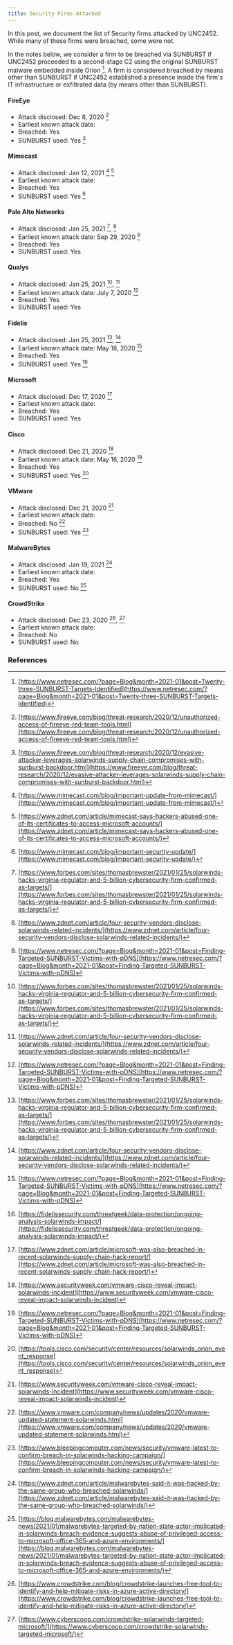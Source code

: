 ```yaml
---
title: Security Firms Attacked
---
```

In this post, we document the list of Security firms attacked by UNC2452. While many of these firms were breached, some were not.

In the notes below, we consider a firm to be breached via SUNBURST if UNC2452 proceeded to a second-stage C2 using the original SUNBURST malware embedded inside Orion [^netresec1]. A firm is considered breached by means other than SUNBURST if UNC2452 established a presence inside the firm's IT infrastructure or exfiltrated data (by means other than SUNBURST).

#### FireEye
* Attack disclosed: Dec 8, 2020 [^feye20201208]
* Earliest known attack date:
* Breached: Yes
* SUNBURST used: Yes [^feye20201213]

#### Mimecast
* Attack disclosed: Jan 12, 2021 [^mimecast20210112] [^zdnet20210112]
* Earliest known attack date:
* Breached: Yes 
* SUNBURST used: Yes [^mimecast20210126]

#### Palo Alto Networks
* Attack disclosed: Jan 25, 2021 [^forbes20200125], [^zdnet20210126]
* Earliest known attack date: Sep 29, 2020 [^netresec2]
* Breached: Yes 
* SUNBURST used: Yes

#### Qualys
* Attack disclosed: Jan 25, 2021 [^forbes20200125], [^zdnet20210126]
* Earliest known attack date: July 7, 2020 [^netresec2]
* Breached: Yes
* SUNBURST used: Yes

#### Fidelis
* Attack disclosed: Jan 25, 2021 [^forbes20200125], [^zdnet20210126]
* Earliest known attack date: May 18, 2020 [^netresec2]
* Breached: Yes
* SUNBURST used: Yes [^fidelis20210126]

#### Microsoft
* Attack disclosed: Dec 17, 2020 [^zdnet20201217]
* Earliest known attack date:
* Breached: Yes
* SUNBURST used: Yes

#### Cisco
* Attack disclosed: Dec 21, 2020 [^securitweek20201221]
* Earliest known attack date: May 16, 2020 [^netresec2]
* Breached: Yes
* SUNBURST used: Yes [^cisco20210112]

#### VMware
* Attack disclosed: Dec 21, 2020 [^securitweek20201221]
* Earliest known attack date:
* Breached: No [^vmware20201221]
* SUNBURST used: Yes [^bleeping20201221]

#### MalwareBytes
* Attack disclosed: Jan 19, 2021 [^zdnet20210119]
* Earliest known attack date:
* Breached: Yes
* SUNBURST used: No [^malwarebytes20210119]

#### CrowdStrike
* Attack disclosed: Dec 23, 2020 [^crowdstrike20201223], [^cyberscoop20201224]
* Earliest known attack date:
* Breached: No
* SUNBURST used: No

### References
[^feye20201208]: [https://www.fireeye.com/blog/threat-research/2020/12/unauthorized-access-of-fireeye-red-team-tools.html](https://www.fireeye.com/blog/threat-research/2020/12/unauthorized-access-of-fireeye-red-team-tools.html)
[^feye20201213]: [https://www.fireeye.com/blog/threat-research/2020/12/evasive-attacker-leverages-solarwinds-supply-chain-compromises-with-sunburst-backdoor.html](https://www.fireeye.com/blog/threat-research/2020/12/evasive-attacker-leverages-solarwinds-supply-chain-compromises-with-sunburst-backdoor.html)
[^mimecast20210112]: [https://www.mimecast.com/blog/important-update-from-mimecast/](https://www.mimecast.com/blog/important-update-from-mimecast/)
[^mimecast20210126]: [https://www.mimecast.com/blog/important-security-update/](https://www.mimecast.com/blog/important-security-update/)
[^zdnet20201217]: [https://www.zdnet.com/article/microsoft-was-also-breached-in-recent-solarwinds-supply-chain-hack-report/](https://www.zdnet.com/article/microsoft-was-also-breached-in-recent-solarwinds-supply-chain-hack-report/)
[^zdnet20201221]: [https://www.zdnet.com/article/partial-lists-of-organizations-infected-with-sunburst-malware-released-online/](https://www.zdnet.com/article/partial-lists-of-organizations-infected-with-sunburst-malware-released-online/)
[^zdnet20210112]: [https://www.zdnet.com/article/mimecast-says-hackers-abused-one-of-its-certificates-to-access-microsoft-accounts/](https://www.zdnet.com/article/mimecast-says-hackers-abused-one-of-its-certificates-to-access-microsoft-accounts/)
[^zdnet20210119]: [https://www.zdnet.com/article/malwarebytes-said-it-was-hacked-by-the-same-group-who-breached-solarwinds/](https://www.zdnet.com/article/malwarebytes-said-it-was-hacked-by-the-same-group-who-breached-solarwinds/)
[^zdnet20210126]: [https://www.zdnet.com/article/four-security-vendors-disclose-solarwinds-related-incidents/](https://www.zdnet.com/article/four-security-vendors-disclose-solarwinds-related-incidents/)
[^forbes20200125]: [https://www.forbes.com/sites/thomasbrewster/2021/01/25/solarwinds-hacks-virginia-regulator-and-5-billion-cybersecurity-firm-confirmed-as-targets/](https://www.forbes.com/sites/thomasbrewster/2021/01/25/solarwinds-hacks-virginia-regulator-and-5-billion-cybersecurity-firm-confirmed-as-targets/)
[^netresec1]: [https://www.netresec.com/?page=Blog&month=2021-01&post=Twenty-three-SUNBURST-Targets-Identified](https://www.netresec.com/?page=Blog&month=2021-01&post=Twenty-three-SUNBURST-Targets-Identified)
[^netresec2]: [https://www.netresec.com/?page=Blog&month=2021-01&post=Finding-Targeted-SUNBURST-Victims-with-pDNS](https://www.netresec.com/?page=Blog&month=2021-01&post=Finding-Targeted-SUNBURST-Victims-with-pDNS)
[^fidelis20210126]: [https://fidelissecurity.com/threatgeek/data-protection/ongoing-analysis-solarwinds-impact/](https://fidelissecurity.com/threatgeek/data-protection/ongoing-analysis-solarwinds-impact/)
[^malwarebytes20210119]: [https://blog.malwarebytes.com/malwarebytes-news/2021/01/malwarebytes-targeted-by-nation-state-actor-implicated-in-solarwinds-breach-evidence-suggests-abuse-of-privileged-access-to-microsoft-office-365-and-azure-environments/](https://blog.malwarebytes.com/malwarebytes-news/2021/01/malwarebytes-targeted-by-nation-state-actor-implicated-in-solarwinds-breach-evidence-suggests-abuse-of-privileged-access-to-microsoft-office-365-and-azure-environments/)
[^msft20201213]: [https://msrc-blog.microsoft.com/2020/12/13/customer-guidance-on-recent-nation-state-cyber-attacks/](https://msrc-blog.microsoft.com/2020/12/13/customer-guidance-on-recent-nation-state-cyber-attacks/)
[^cisco20210112]: [https://tools.cisco.com/security/center/resources/solarwinds_orion_event_response](https://tools.cisco.com/security/center/resources/solarwinds_orion_event_response)
[^securitweek20201221]: [https://www.securityweek.com/vmware-cisco-reveal-impact-solarwinds-incident](https://www.securityweek.com/vmware-cisco-reveal-impact-solarwinds-incident)
[^vmware20201221]: [https://www.vmware.com/company/news/updates/2020/vmware-updated-statement-solarwinds.html](https://www.vmware.com/company/news/updates/2020/vmware-updated-statement-solarwinds.html)
[^bleeping20201221]: [https://www.bleepingcomputer.com/news/security/vmware-latest-to-confirm-breach-in-solarwinds-hacking-campaign/](https://www.bleepingcomputer.com/news/security/vmware-latest-to-confirm-breach-in-solarwinds-hacking-campaign/)
[^crowdstrike20201223]: [https://www.crowdstrike.com/blog/crowdstrike-launches-free-tool-to-identify-and-help-mitigate-risks-in-azure-active-directory/](https://www.crowdstrike.com/blog/crowdstrike-launches-free-tool-to-identify-and-help-mitigate-risks-in-azure-active-directory/)
[^cyberscoop20201224]: [https://www.cyberscoop.com/crowdstrike-solarwinds-targeted-microsoft/](https://www.cyberscoop.com/crowdstrike-solarwinds-targeted-microsoft/)
